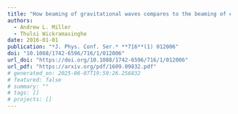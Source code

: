 ```yaml
---
title: "How beaming of gravitational waves compares to the beaming of electromagnetic waves: impacts to gravitational wave detection"
authors:
  - Andrew L. Miller
  - Thulsi Wickramasinghe
date: 2016-01-01
publication: "*J. Phys. Conf. Ser.* **716**(1) 012006"
doi: "10.1088/1742-6596/716/1/012006"
url_doi: "https://doi.org/10.1088/1742-6596/716/1/012006"
url_pdf: "https://arxiv.org/pdf/1609.09832.pdf"
# generated_on: 2025-06-07T19:59:26.256832
# featured: false
# summary: ""
# tags: []
# projects: []
---
```

